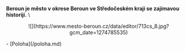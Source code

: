 **Beroun je město v okrese Beroun ve Středočeském kraji se zajímavou historijí.** \
<p style="text-align: center;">![](https://www.mesto-beroun.cz/data/editor/713cs_8.jpg?gcm_date=1274785535)</p>
- [Poloha](/poloha.md)
